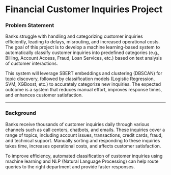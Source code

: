 # Financial Customer Inquiries Project


### Problem Statement

Banks struggle with handling and categorizing customer inquiries efficiently, leading to delays, misrouting, and increased operational costs. The goal of this project is to develop a machine learning-based system to automatically classify customer inquiries into predefined categories (e.g., Billing, Account Access, Fraud, Loan Services, etc.) based on text analysis of customer interactions.

This system will leverage SBERT embeddings and clustering (DBSCAN) for topic discovery, followed by classification models (Logistic Regression, SVM, XGBoost, etc.) to accurately categorize new inquiries. The expected outcome is a system that reduces manual effort, improves response times, and enhances customer satisfaction.

---

### Background

Banks receive thousands of customer inquiries daily through various channels such as call centers, chatbots, and emails. These inquiries cover a range of topics, including account issues, transactions, credit cards, fraud, and technical support. Manually sorting and responding to these inquiries takes time, increases operational costs, and affects customer satisfaction.

To improve efficiency, automated classification of customer inquiries using machine learning and NLP (Natural Language Processing) can help route queries to the right department and provide faster responses.


